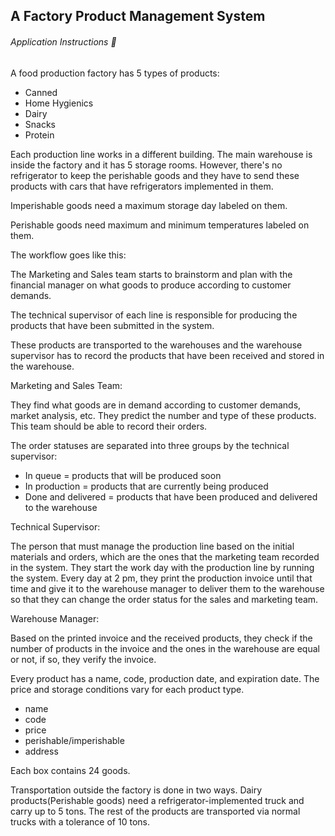 ## A Factory Product Management System
###### Application Instructions :bookmark_tabs:

A food production factory has 5 types of products:
- Canned
- Home Hygienics
- Dairy
- Snacks
- Protein

Each production line works in a different building. The main warehouse is inside the factory and it has 5 storage rooms. However, there's no refrigerator to keep the perishable goods and they have to send these products with cars that have refrigerators implemented in them.

Imperishable goods need a maximum storage day labeled on them.

Perishable goods need maximum and minimum temperatures labeled on them.

The workflow goes like this:

The Marketing and Sales team starts to brainstorm and plan with the financial manager on what goods to produce according to customer demands.

The technical supervisor of each line is responsible for producing the products that have been submitted in the system.

These products are transported to the warehouses and the warehouse supervisor has to 
record the products that have been received and stored in the warehouse.

Marketing and Sales Team:

They find what goods are in demand according to customer demands, market analysis, etc. They predict the number and type of these products. This team should be able to record their orders. 

The order statuses are separated into three groups by the technical supervisor:

- In queue = products that will be produced soon
- In production = products that are currently being produced 
- Done and delivered = products that have been produced and delivered to the warehouse

Technical Supervisor:

The person that must manage the production line based on the initial materials and orders, which are the ones that the marketing team recorded in the system. They start the work day with the production line by running the system. Every day at 2 pm, they print the production invoice until that time and give it to the warehouse manager to deliver them to the warehouse so that they can change the order status for the sales and marketing team.

Warehouse Manager:

Based on the printed invoice and the received products, they check if the number of products in the invoice and the ones in the warehouse are equal or not, if so, they verify the invoice.

Every product has a name, code, production date, and expiration date. The price and storage conditions vary for each product type.

- name
- code
- price
- perishable/imperishable
- address

Each box contains 24 goods.

Transportation outside the factory is done in two ways. Dairy products(Perishable goods) need a refrigerator-implemented truck and carry up to 5 tons. The rest of the products are transported via normal trucks with a tolerance of 10 tons.

